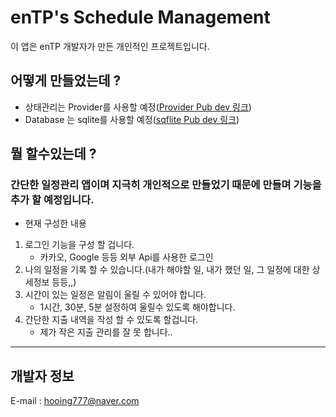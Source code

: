  enTP's Schedule Management
 ==========================

이 앱은 enTP 개발자가 만든 개인적인 프로젝트입니다.

## 어떻게 만들었는데 ?

- 상태관리는 Provider를 사용할 예정([Provider Pub dev 링크](https://pub.dev/packages/provider))   
- Database 는 sqlite를 사용할 예정([sqflite Pub dev 링크](https://pub.dev/packages/sqflite))

## 뭘 할수있는데 ?
### 간단한 일정관리 앱이며 지극히 개인적으로 만들었기 때문에 만들며 기능을 추가 할 예정입니다.
- 현재 구성한 내용 
1. 로그인 기능을 구성 할 겁니다.
   * 카카오, Google 등등 외부 Api를 사용한 로그인   
2. 나의 일정을 기록 할 수 있습니다.(내가 해야할 일, 내가 했던 일, 그 일정에 대한 상세정보 등등,,)   
3. 시간이 있는 일정은 알림이 울릴 수 있어야 합니다.
   * 1시간, 30분, 5분 설정하여 울릴수 있도록 해야합니다.
4. 간단한 지출 내역을 작성 할 수 있도록 할겁니다.
    * 제가 작은 지출 관리를 잘 못 합니다..

***
## 개발자 정보
E-mail : hooing777@naver.com
